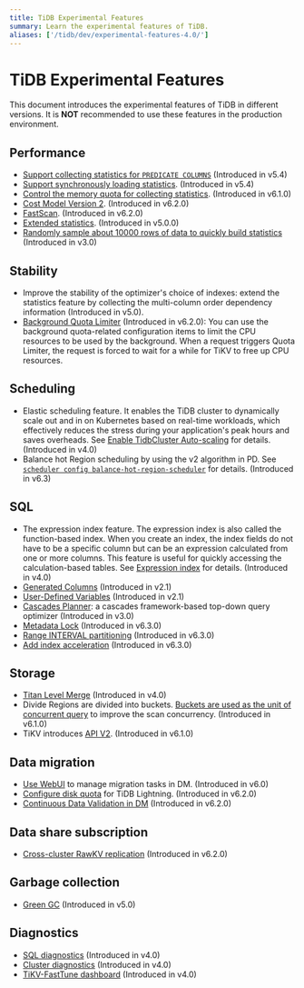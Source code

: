 ```yaml
---
title: TiDB Experimental Features
summary: Learn the experimental features of TiDB.
aliases: ['/tidb/dev/experimental-features-4.0/']
---
```


# TiDB Experimental Features

This document introduces the experimental features of TiDB in different versions. It is **NOT** recommended to use these features in the production environment.

## Performance

+ [Support collecting statistics for `PREDICATE COLUMNS`](/statistics.md#collect-statistics-on-some-columns) (Introduced in v5.4)
+ [Support synchronously loading statistics](/statistics.md#load-statistics). (Introduced in v5.4)
+ [Control the memory quota for collecting statistics](/statistics.md#the-memory-quota-for-collecting-statistics). (Introduced in v6.1.0)
+ [Cost Model Version 2](/cost-model.md#cost-model-version-2). (Introduced in v6.2.0)
+ [FastScan](/develop/dev-guide-use-fastscan.md). (Introduced in v6.2.0)
+ [Extended statistics](/extended-statistics.md). (Introduced in v5.0.0)
+ [Randomly sample about 10000 rows of data to quickly build statistics](/system-variables.md#tidb_enable_fast_analyze) (Introduced in v3.0)

## Stability

+ Improve the stability of the optimizer's choice of indexes: extend the statistics feature by collecting the multi-column order dependency information (Introduced in v5.0).
+ [Background Quota Limiter](/tikv-configuration-file.md#background-quota-limiter) (Introduced in v6.2.0): You can use the background quota-related configuration items to limit the CPU resources to be used by the background. When a request triggers Quota Limiter, the request is forced to wait for a while for TiKV to free up CPU resources.

## Scheduling

+ Elastic scheduling feature. It enables the TiDB cluster to dynamically scale out and in on Kubernetes based on real-time workloads, which effectively reduces the stress during your application's peak hours and saves overheads. See [Enable TidbCluster Auto-scaling](https://docs.pingcap.com/tidb-in-kubernetes/stable/enable-tidb-cluster-auto-scaling) for details. (Introduced in v4.0)
+ Balance hot Region scheduling by using the v2 algorithm in PD. See [`scheduler config balance-hot-region-scheduler`](/pd-control.md#scheduler-config-balance-hot-region-scheduler) for details. (Introduced in v6.3)

## SQL

+ The expression index feature. The expression index is also called the function-based index. When you create an index, the index fields do not have to be a specific column but can be an expression calculated from one or more columns. This feature is useful for quickly accessing the calculation-based tables. See [Expression index](/sql-statements/sql-statement-create-index.md) for details. (Introduced in v4.0)
+ [Generated Columns](/generated-columns.md) (Introduced in v2.1)
+ [User-Defined Variables](/user-defined-variables.md) (Introduced in v2.1)
+ [Cascades Planner](/system-variables.md#tidb_enable_cascades_planner): a cascades framework-based top-down query optimizer (Introduced in v3.0)
+ [Metadata Lock](/metadata-lock.md) (Introduced in v6.3.0)
+ [Range INTERVAL partitioning](/partitioned-table.md#range-interval-partitioning) (Introduced in v6.3.0)
+ [Add index acceleration](/system-variables.md#tidb_ddl_enable_fast_reorg-new-in-v630) (Introduced in v6.3.0)

## Storage

+ [Titan Level Merge](/storage-engine/titan-configuration.md#level-merge-experimental) (Introduced in v4.0)
+ Divide Regions are divided into buckets. [Buckets are used as the unit of concurrent query](/tune-region-performance.md#use-bucket-to-increase-concurrency) to improve the scan concurrency. (Introduced in v6.1.0)
+ TiKV introduces [API V2](/tikv-configuration-file.md#api-version-new-in-v610). (Introduced in v6.1.0)

## Data migration

+ [Use WebUI](/dm/dm-webui-guide.md) to manage migration tasks in DM. (Introduced in v6.0)
+ [Configure disk quota](/tidb-lightning/tidb-lightning-physical-import-mode-usage.md#configure-disk-quota-new-in-v620) for TiDB Lightning. (Introduced in v6.2.0)
+ [Continuous Data Validation in DM](/dm/dm-continuous-data-validation.md) (Introduced in v6.2.0)

## Data share subscription

+ [Cross-cluster RawKV replication](/tikv-configuration-file.md#api-version-new-in-v610) (Introduced in v6.2.0)

## Garbage collection

+ [Green GC](/system-variables.md#tidb_gc_scan_lock_mode-new-in-v50) (Introduced in v5.0)

## Diagnostics

+ [SQL diagnostics](/information-schema/information-schema-sql-diagnostics.md) (Introduced in v4.0)
+ [Cluster diagnostics](/dashboard/dashboard-diagnostics-access.md) (Introduced in v4.0)
+ [TiKV-FastTune dashboard](/grafana-tikv-dashboard.md#tikv-fasttune-dashboard) (Introduced in v4.0)

